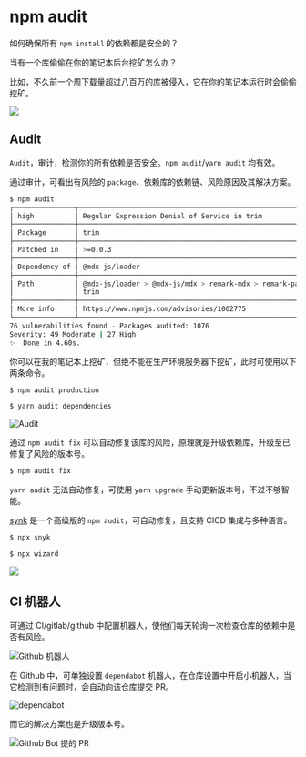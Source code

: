 # npm audit

如何确保所有 `npm install` 的依赖都是安全的？

当有一个库偷偷在你的笔记本后台挖矿怎么办？

比如，不久前一个周下载量超过八百万的库被侵入，它在你的笔记本运行时会偷偷挖矿。

![](https://cdn.jsdelivr.net/gh/shfshanyue/assets/2021-11-03/clipboard-0833.d9da75.webp)

## Audit

`Audit`，审计，检测你的所有依赖是否安全。`npm audit`/`yarn audit` 均有效。

通过审计，可看出有风险的 `package`、依赖库的依赖链、风险原因及其解决方案。

``` bash
$ npm audit
┌───────────────┬──────────────────────────────────────────────────────────────┐
│ high          │ Regular Expression Denial of Service in trim                 │
├───────────────┼──────────────────────────────────────────────────────────────┤
│ Package       │ trim                                                         │
├───────────────┼──────────────────────────────────────────────────────────────┤
│ Patched in    │ >=0.0.3                                                      │
├───────────────┼──────────────────────────────────────────────────────────────┤
│ Dependency of │ @mdx-js/loader                                               │
├───────────────┼──────────────────────────────────────────────────────────────┤
│ Path          │ @mdx-js/loader > @mdx-js/mdx > remark-mdx > remark-parse >   │
│               │ trim                                                         │
├───────────────┼──────────────────────────────────────────────────────────────┤
│ More info     │ https://www.npmjs.com/advisories/1002775                     │
└───────────────┴──────────────────────────────────────────────────────────────┘
76 vulnerabilities found - Packages audited: 1076
Severity: 49 Moderate | 27 High
✨  Done in 4.60s.
```

你可以在我的笔记本上挖矿，但绝不能在生产环境服务器下挖矿，此时可使用以下两条命令。

``` bash
$ npm audit production

$ yarn audit dependencies
```

![Audit](https://cdn.jsdelivr.net/gh/shfshanyue/assets/2021-11-03/clipboard-1904.f4c916.webp)

通过 `npm audit fix` 可以自动修复该库的风险，原理就是升级依赖库，升级至已修复了风险的版本号。

``` bash
$ npm audit fix
```

`yarn audit` 无法自动修复，可使用 `yarn upgrade` 手动更新版本号，不过不够智能。

[synk](https://snyk.io/) 是一个高级版的 `npm audit`，可自动修复，且支持 CICD 集成与多种语言。


``` bash
$ npx snyk

$ npx wizard
```

![](https://cdn.jsdelivr.net/gh/shfshanyue/assets/2021-11-03/clipboard-1409.96de76.webp)

## CI 机器人

可通过 CI/gitlab/github 中配置机器人，使他们每天轮询一次检查仓库的依赖中是否有风险。

![Github 机器人](https://cdn.jsdelivr.net/gh/shfshanyue/assets/2021-11-03/clipboard-4186.0dac46.webp)

在 Github 中，可单独设置 `dependabot` 机器人，在仓库设置中开启小机器人，当它检测到有问题时，会自动向该仓库提交 PR。

![dependabot](https://cdn.jsdelivr.net/gh/shfshanyue/assets/2021-11-03/clipboard-6581.08f1c2.webp)

而它的解决方案也是升级版本号。

![Github Bot 提的 PR](https://cdn.jsdelivr.net/gh/shfshanyue/assets/2021-11-03/clipboard-8617.e80863.webp)
